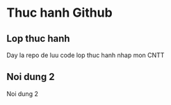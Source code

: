 # Thuc hanh Github

## Lop thuc hanh
Day la repo de luu code lop thuc hanh nhap mon CNTT

## Noi dung 2
Noi dung 2